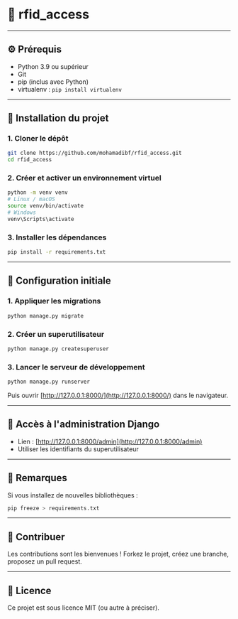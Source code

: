 # 🎯 rfid_access


---

## ⚙️ Prérequis

- Python 3.9 ou supérieur
- Git
- pip (inclus avec Python)
- virtualenv : `pip install virtualenv`

---

## 🚀 Installation du projet

### 1. Cloner le dépôt

```bash
git clone https://github.com/mohamadibf/rfid_access.git
cd rfid_access
```

### 2. Créer et activer un environnement virtuel

```bash
python -m venv venv
# Linux / macOS
source venv/bin/activate
# Windows
venv\Scripts\activate
```

### 3. Installer les dépendances

```bash
pip install -r requirements.txt
```

---

## 🔧 Configuration initiale

### 1. Appliquer les migrations

```bash
python manage.py migrate
```

### 2. Créer un superutilisateur

```bash
python manage.py createsuperuser
```

### 3. Lancer le serveur de développement

```bash
python manage.py runserver
```

Puis ouvrir [http://127.0.0.1:8000/](http://127.0.0.1:8000/) dans le navigateur.

---

## 🔐 Accès à l'administration Django

- Lien : [http://127.0.0.1:8000/admin](http://127.0.0.1:8000/admin)
- Utiliser les identifiants du superutilisateur

---



## 📌 Remarques

Si vous installez de nouvelles bibliothèques :

```bash
pip freeze > requirements.txt
```

---

## 🤝 Contribuer

Les contributions sont les bienvenues ! Forkez le projet, créez une branche, proposez un pull request.

---

## 📄 Licence

Ce projet est sous licence MIT (ou autre à préciser).
